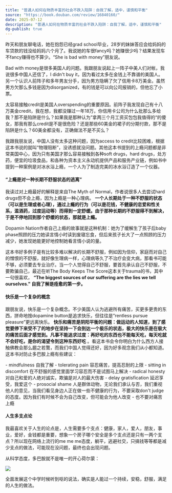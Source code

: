 ```yaml
---
title: "普通人如何在物质丰富的社会不跌入陷阱：自我了解，适中，谨慎和平衡"
source: "https://book.douban.com/review/16840160/"
date: 2025-07-12
description: "普通人如何在物质丰富的社会不跌入陷阱：自我了解，适中，谨慎和平衡"
dg-publish: true
---
```

昨天和朋友聊电话，她在抱怨已经grad school毕业，28岁的妹妹答应会给妈妈的车贷款的钱没给妈妈六个月了。我说她的车很fancy吗？她赚很少吗？结果发现车不fancy赚得也不算少。“She is bad with money”朋友说。

Bad with money是很多美国人的问题。我跟朋友说起上一阵子中美人们对帐，我说很多中国人还信了，I didn't buy it，因为看过太多在金钱上不靠谱的美国人。另一个认识人前阵子和多年男友分手，因为男方隐瞒了欠了信用卡8万美金。虽然男方欠那么多钱是因为disorganized，有的钱是可以向公司报销的，但他忘了小票。

太容易接触credit是美国人overspending的重要原因。前阵子我发现自己有十八万美金credit，我在想，我都没赚过一年18万，你信用卡公司为什么批那么多给我？那不是陷阱是什么？如果我是那种认为”拿两三个月工资买包包我值得的“的傻女，那我有那么credit是不是很危险？还是那些60美金的裙子的分期付款，那不是陷阱是什么？60美金都没有，正确做法不是不买么？

我跟我朋友说，中国人没有太多这种问题，因为access to credit比较困难，根据这本书说的就叫“物理阻断”，没诱惑就没问题。其他这本书提到的上瘾问题都是非常美国中心，因为只有美国才那么容易接触到各种soft drugs，hard drugs，处方药，便宜的垃圾食品，和各种为资本主义永动机提供产品和服务产业链，例如书中提到一种案例是对冰水浴上瘾，一个人为了制造完美的冰水浴订造了一个仪器。

#### “上瘾是对一种长期不舒服状态的逃离”

我读过对上瘾最好的解释是来自The Myth of Normal，作者说很多人去尝试hard drugs但不会上瘾，因为上瘾是一种心理病。 **一个人长期处于一种不舒服的状态（可以是生理或者心理），通过上瘾的行为（可以是花钱，不健康的恋爱和性关系，滥酒药，过度运动等）而得到一定舒缓。由于那种长期的不舒服得不到解决，于是不停地回到那个舒缓的状态，那就是上瘾。**

Dopamin Nation作者自己上瘾的故事就是这种机制：她为了缓解生了孩子后baby phase照顾的压力她读言情小时读到废寝忘食，但后来孩子长大了一点照顾的压力减少，她发现她能更好地控制她看言情小说的量。

这本书好多例子是有比较多难以解决的长期不舒服，例如因为信仰，家庭而对自己的憎恨的不舒服，就好像生理病一样，心理病等久了不治疗会变大病，那看书可能不够，必须要去专业治疗。当一个人觉得自己不舒服，要首先承认自己不舒服，不要欺骗自己，最近在听The Body Keeps The Score这本关于trauma的书，其中一句很喜欢， **“The biggest sources of our suffering are the lies we tell ourselves." 自我了解是痊愈的第一步。**

#### 快乐是一个复杂的概念

跟朋友说，快乐是一个复杂概念。不少美国人认为逃避所有痛苦，买更多更贵的东西，拼命地按dopamine button是追求快乐，但往往是“rentless pursue pleasure”更远离快乐。 **快乐和痛苦是阴阳平衡的问题：做运动的人知道，到了感觉要停下来受不了的地步在坚持一下会到达一个极乐的状态，极大的快乐是在极大的痛苦后面才感觉到。凡事不能追求过度：再好吃的东西也不能每天吃，每天吃就不会好吃，是你的渴望令到这种东西好吃** 。看这本书会令你明白为什么西方人接触佛教会那么趨之若鶩，而我们中国人觉得还好，因为好多观念我们从小都知道。这本书对防止多巴胺上瘾有些建议：

\- mindfulness 自我了解 - tolerating pain 容忍痛苦，提高忍耐的上限 - sitting in discomfort 在不舒服的感觉里面学习容忍而不是试图马上解决 - radical honesty 对自己和爱的人绝对诚实，欺骗是对人的最大伤害 - delay gratisfication 延迟享受，我爱这个 - prosocial shame 人是群体动物，无论我们承认与否，我们重视他人的意见，当我们看见身边人正在做一些不健康的行为，不要采取don't judge的态度。因为我们有时候不会为自己改变，但可能会为他人改变 - 也不要对痛苦上瘾

#### 人生多支点论

我最喜欢关于人生的论点是，人生需要多个支点：健康，家人，爱人，朋友，事业，爱好，金钱都是重要，想象一个房子哪个安全是多个支点还是只有一两个支点？所以现在网络上流行的me me me态度，躺平，逃避社交，只搞钱等等都是减少支点的做法，可能现在没问题，最终也会出现问题。

从科学态度，多巴胺就不是唯一的开心荷尔蒙：

![](https://img9.doubanio.com/view/thing_review/l/public/p12477595.jpg)

全面发展这个中学时候听到呕的说法，确实是人能过一个持续，安稳，舒服，满足的人生的做法。
